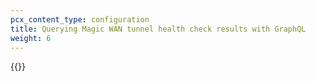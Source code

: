 ```yaml
---
pcx_content_type: configuration
title: Querying Magic WAN tunnel health check results with GraphQL
weight: 6
---
```


{{<render file="graphql/_query-magic-transit-health-checks.md" productFolder="magic-transit" withParameters="Magic WAN">}}
